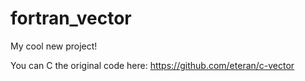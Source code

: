 # fortran_vector
My cool new project!

You can C the original code here: https://github.com/eteran/c-vector